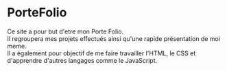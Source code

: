 # PorteFolio

Ce site a pour but d'etre mon Porte Folio.  
Il regroupera mes projets effectués ainsi qu'une rapide présentation de moi meme.  
Il a également pour objectif de me faire travailler l'HTML, le CSS et d'apprendre d'autres langages comme le JavaScript.
